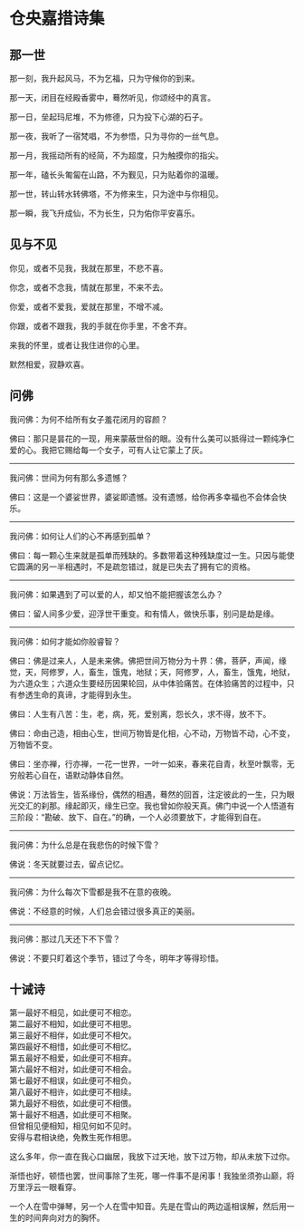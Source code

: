 <link href="../../css/style.css" rel="stylesheet" type="text/css" />

# 仓央嘉措诗集


## 那一世

<div class="p">

那一刻，我升起风马，不为乞福，只为守候你的到来。

那一天，闭目在经殿香雾中，蓦然听见，你颂经中的真言。

那一日，垒起玛尼堆，不为修德，只为投下心湖的石子。

那一夜，我听了一宿梵唱，不为参悟，只为寻你的一丝气息。

那一月，我摇动所有的经简，不为超度，只为触摸你的指尖。

那一年，磕长头匍匐在山路，不为觐见，只为贴着你的温暖。

那一世，转山转水转佛塔，不为修来生，只为途中与你相见。

那一瞬，我飞升成仙，不为长生，只为佑你平安喜乐。


</div>

## 见与不见

<div class="p">

你见，或者不见我，我就在那里，不悲不喜。

你念，或者不念我，情就在那里，不来不去。

你爱，或者不爱我，爱就在那里，不增不减。

你跟，或者不跟我，我的手就在你手里，不舍不弃。

来我的怀里，或者让我住进你的心里。

默然相爱，寂静欢喜。


</div>

## 问佛

<div class="p">

我问佛：为何不给所有女子羞花闭月的容颜？

佛曰：那只是昙花的一现，用来蒙蔽世俗的眼。没有什么美可以抵得过一颗纯净仁爱的心。我把它赐给每一个女子，可有人让它蒙上了灰。

----

我问佛：世间为何有那么多遗憾？

佛曰：这是一个婆娑世界，婆娑即遗憾。没有遗憾，给你再多幸福也不会体会快乐。

----

我问佛：如何让人们的心不再感到孤单？

佛曰：每一颗心生来就是孤单而残缺的。多数带着这种残缺度过一生。只因与能使它圆满的另一半相遇时，不是疏忽错过，就是已失去了拥有它的资格。

----

我问佛：如果遇到了可以爱的人，却又怕不能把握该怎么办？

佛曰：留人间多少爱，迎浮世干重变。和有情人，做快乐事，别问是劫是缘。

----

我问佛：如何才能如你般睿智？

佛曰：佛是过来人，人是未来佛。佛把世间万物分为十界：佛，菩萨，声闻，缘觉，天，阿修罗，人，畜生，饿鬼，地狱；天，阿修罗，人，畜生，饿鬼，地狱，为六道众生；六道众生要经历因果轮回，从中体验痛苦。在体验痛苦的过程中，只有参透生命的真谛，才能得到永生。

佛曰：人生有八苦：生，老，病，死，爱别离，怨长久，求不得，放不下。

佛曰：命由己造，相由心生，世间万物皆是化相，心不动，万物皆不动，心不变，万物皆不变。

佛曰：坐亦禅，行亦禅，一花一世界，一叶一如来，春来花自青，秋至叶飘零，无穷般若心自在，语默动静体自然。

佛说：万法皆生，皆系缘份，偶然的相遇，蓦然的回首，注定彼此的一生，只为眼光交汇的刹那。缘起即灭，缘生已空。我也曾如你般天真。佛门中说一个人悟道有三阶段：“勘破、放下、自在。”的确，一个人必须要放下，才能得到自在。

----

我问佛：为什么总是在我悲伤的时候下雪？

佛说：冬天就要过去，留点记忆。

----

我问佛：为什么每次下雪都是我不在意的夜晚。

佛说：不经意的时候，人们总会错过很多真正的美丽。

----


我问佛：那过几天还下不下雪？

佛说：不要只盯着这个季节，错过了今冬，明年才等得珍惜。

</div>

<div class="poetry">

## 十诫诗

第一最好不相见，如此便可不相恋。<br/>
第二最好不相知，如此便可不相思。<br/>
第三最好不相伴，如此便可不相欠。<br/>
第四最好不相惜，如此便可不相忆。<br/>
第五最好不相爱，如此便可不相弃。<br/>
第六最好不相对，如此便可不相会。<br/>
第七最好不相误，如此便可不相负。<br/>
第八最好不相许，如此便可不相续。<br/>
第九最好不相依，如此便可不相偎。<br/>
第十最好不相遇，如此便可不相聚。<br/>
但曾相见便相知，相见何如不见时。<br/>
安得与君相诀绝，免教生死作相思。

</div>

<div class="p">

这么多年，你一直在我心口幽居，我放下过天地，放下过万物，却从未放下过你。

渐悟也好，顿悟也罢，世间事除了生死，哪一件事不是闲事！我独坐须弥山巅，将万里浮云一眼看穿。

一个人在雪中弹琴，另一个人在雪中知音。先是在雪山的两边遥相误解，然后用一生的时间奔向对方的胸怀。

</div>
